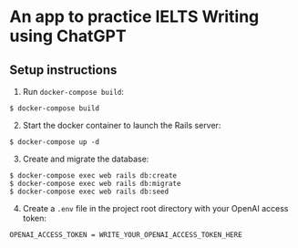 # An app to practice IELTS Writing using ChatGPT

## Setup instructions

1. Run `docker-compose build`:
  ```
  $ docker-compose build
  ```

2. Start the docker container to launch the Rails server:
  ```
  $ docker-compose up -d
  ```

3. Create and migrate the database:
  ```
  $ docker-compose exec web rails db:create
  $ docker-compose exec web rails db:migrate
  $ docker-compose exec web rails db:seed
  ```

4. Create a `.env` file in the project root directory with your OpenAI access token:
  ```
  OPENAI_ACCESS_TOKEN = WRITE_YOUR_OPENAI_ACCESS_TOKEN_HERE
  ```
